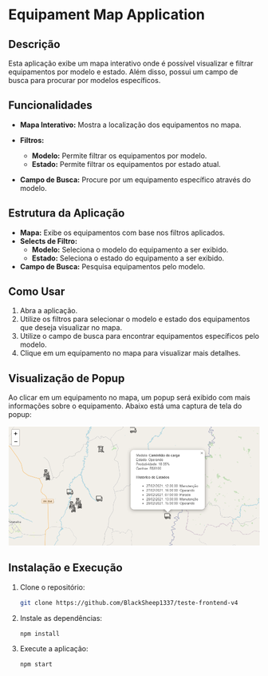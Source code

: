 # **Equipament Map Application**

## **Descrição**
Esta aplicação exibe um mapa interativo onde é possível visualizar e filtrar equipamentos por modelo e estado. Além disso, possui um campo de busca para procurar por modelos específicos.

## **Funcionalidades**

- **Mapa Interativo:** Mostra a localização dos equipamentos no mapa.
  
- **Filtros:**
  - **Modelo:** Permite filtrar os equipamentos por modelo.
  - **Estado:** Permite filtrar os equipamentos por estado atual.
  
- **Campo de Busca:** Procure por um equipamento específico através do modelo.

## **Estrutura da Aplicação**

- **Mapa:** Exibe os equipamentos com base nos filtros aplicados.
- **Selects de Filtro:**
  - **Modelo:** Seleciona o modelo do equipamento a ser exibido.
  - **Estado:** Seleciona o estado do equipamento a ser exibido.
- **Campo de Busca:** Pesquisa equipamentos pelo modelo.

## **Como Usar**

1. Abra a aplicação.
2. Utilize os filtros para selecionar o modelo e estado dos equipamentos que deseja visualizar no mapa.
3. Utilize o campo de busca para encontrar equipamentos específicos pelo modelo.
4. Clique em um equipamento no mapa para visualizar mais detalhes.

## **Visualização de Popup**
Ao clicar em um equipamento no mapa, um popup será exibido com mais informações sobre o equipamento. Abaixo está uma captura de tela do popup:

![Screenshot do Popup](src/assets/popupscreenshot.png)

## **Instalação e Execução**

1. Clone o repositório: 
    ```bash
    git clone https://github.com/BlackSheep1337/teste-frontend-v4
    ```
2. Instale as dependências: 
    ```bash
    npm install
    ```
3. Execute a aplicação: 
    ```bash
    npm start
    ```

